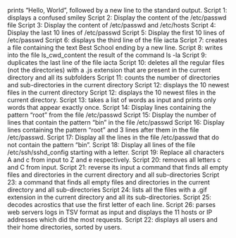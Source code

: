 prints “Hello, World”, followed by a new line to the standard output.
Script 1: displays a confused smiley
Script 2: Display the content of the /etc/passwd file
Script 3: Display the content of /etc/passwd and /etc/hosts
Script 4: Display the last 10 lines of /etc/passwd
Script 5: Display the first 10 lines of /etc/passwd
Script 6: displays the third line of the file iacta
Script 7: creates a file containing the text Best School ending by a new line.
Script 8: writes into the file ls_cwd_content the result of the command ls -la
Script 9: duplicates the last line of the file iacta
Script 10: deletes all the regular files (not the directories) with a .js extension that are present in the current directory and all its subfolders
Script 11: counts the number of directories and sub-directories in the current directory
Script 12: displays the 10 newest files in the current directory
Script 12: displays the 10 newest files in the current directory.
Script 13: takes a list of words as input and prints only words that appear exactly once.
Script 14: Display lines containing the pattern “root” from the file /etc/passwd
Script 15: Display the number of lines that contain the pattern “bin” in the file /etc/passwd
Script 16: Display lines containing the pattern “root” and 3 lines after them in the file /etc/passwd.
Script 17: Display all the lines in the file /etc/passwd that do not contain the pattern “bin”.
Script 18: Display all lines of the file /etc/ssh/sshd_config starting with a letter.
Script 19: Replace all characters A and c from input to Z and e respectively.
Script 20: removes all letters c and C from input.
Script 21: reverse its input
a command that finds all empty files and directories in the current directory and all sub-directories
Script 23: a command that finds all empty files and directories in the current directory and all sub-directories
Script 24: lists all the files with a .gif extension in the current directory and all its sub-directories.
Script 25: decodes acrostics that use the first letter of each line.
Script 26: parses web servers logs in TSV format as input and displays the 11 hosts or IP addresses which did the most requests.
Script 22: displays all users and their home directories, sorted by users.
